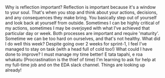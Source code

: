 Why is reflection important?
Reflection is important because it's a window to your soul. That's when you stop and think about your actions, decisions, and any consequences they make bring. You basically step out of yourself and look back at yourself from outside. Sometimes I can be highly critical of my actions, sometimes I may be overjoyed with what I've achieved that particular day or week. Both processes are important and require 'maturity'. Sometime we can be too hard on ourselves, and that's not healthy.
What did I do well this week?
Despite going over 2 weeks for sprint-1, I feel I've managed to stay on task (with a head full of cold too!)
What could I have done to improve?
I must manage my time better! 
E tata tapahi, e roa whakatu (Procrastination is the thief of time)
I'm learning to ask for help at my full-time job and on the EDA slack channel. Things are looking up already!